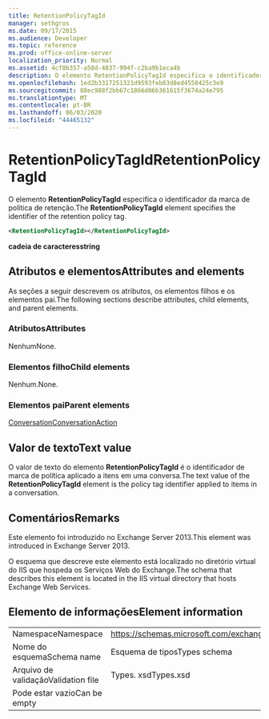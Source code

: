 ```yaml
---
title: RetentionPolicyTagId
manager: sethgros
ms.date: 09/17/2015
ms.audience: Developer
ms.topic: reference
ms.prod: office-online-server
localization_priority: Normal
ms.assetid: 4cf8b357-a58d-4837-994f-c2ba9b1eca4b
description: O elemento RetentionPolicyTagId especifica o identificador da marca de política de retenção.
ms.openlocfilehash: 1ed2b3317251321d9593feb83d8ed4550425c3e9
ms.sourcegitcommit: 88ec988f2bb67c1866d06b361615f3674a24e795
ms.translationtype: MT
ms.contentlocale: pt-BR
ms.lasthandoff: 06/03/2020
ms.locfileid: "44465132"
---
```

# <a name="retentionpolicytagid"></a><span data-ttu-id="da6f7-103">RetentionPolicyTagId</span><span class="sxs-lookup"><span data-stu-id="da6f7-103">RetentionPolicyTagId</span></span>

<span data-ttu-id="da6f7-104">O elemento **RetentionPolicyTagId** especifica o identificador da marca de política de retenção.</span><span class="sxs-lookup"><span data-stu-id="da6f7-104">The **RetentionPolicyTagId** element specifies the identifier of the retention policy tag.</span></span> 
  
```XML
<RetentionPolicyTagId></RetentionPolicyTagId>
```

 <span data-ttu-id="da6f7-105">**cadeia de caracteres**</span><span class="sxs-lookup"><span data-stu-id="da6f7-105">**string**</span></span>
## <a name="attributes-and-elements"></a><span data-ttu-id="da6f7-106">Atributos e elementos</span><span class="sxs-lookup"><span data-stu-id="da6f7-106">Attributes and elements</span></span>

<span data-ttu-id="da6f7-107">As seções a seguir descrevem os atributos, os elementos filhos e os elementos pai.</span><span class="sxs-lookup"><span data-stu-id="da6f7-107">The following sections describe attributes, child elements, and parent elements.</span></span>
  
### <a name="attributes"></a><span data-ttu-id="da6f7-108">Atributos</span><span class="sxs-lookup"><span data-stu-id="da6f7-108">Attributes</span></span>

<span data-ttu-id="da6f7-109">Nenhum</span><span class="sxs-lookup"><span data-stu-id="da6f7-109">None.</span></span>
  
### <a name="child-elements"></a><span data-ttu-id="da6f7-110">Elementos filho</span><span class="sxs-lookup"><span data-stu-id="da6f7-110">Child elements</span></span>

<span data-ttu-id="da6f7-111">Nenhum.</span><span class="sxs-lookup"><span data-stu-id="da6f7-111">None.</span></span>
  
### <a name="parent-elements"></a><span data-ttu-id="da6f7-112">Elementos pai</span><span class="sxs-lookup"><span data-stu-id="da6f7-112">Parent elements</span></span>

[<span data-ttu-id="da6f7-113">Conversation</span><span class="sxs-lookup"><span data-stu-id="da6f7-113">ConversationAction</span></span>](conversationaction.md)
  
## <a name="text-value"></a><span data-ttu-id="da6f7-114">Valor de texto</span><span class="sxs-lookup"><span data-stu-id="da6f7-114">Text value</span></span>

<span data-ttu-id="da6f7-115">O valor de texto do elemento **RetentionPolicyTagId** é o identificador de marca de política aplicado a itens em uma conversa.</span><span class="sxs-lookup"><span data-stu-id="da6f7-115">The text value of the **RetentionPolicyTagId** element is the policy tag identifier applied to items in a conversation.</span></span> 
  
## <a name="remarks"></a><span data-ttu-id="da6f7-116">Comentários</span><span class="sxs-lookup"><span data-stu-id="da6f7-116">Remarks</span></span>

<span data-ttu-id="da6f7-117">Este elemento foi introduzido no Exchange Server 2013.</span><span class="sxs-lookup"><span data-stu-id="da6f7-117">This element was introduced in Exchange Server 2013.</span></span>
  
<span data-ttu-id="da6f7-118">O esquema que descreve este elemento está localizado no diretório virtual do IIS que hospeda os Serviços Web do Exchange.</span><span class="sxs-lookup"><span data-stu-id="da6f7-118">The schema that describes this element is located in the IIS virtual directory that hosts Exchange Web Services.</span></span>
  
## <a name="element-information"></a><span data-ttu-id="da6f7-119">Elemento de informações</span><span class="sxs-lookup"><span data-stu-id="da6f7-119">Element information</span></span>

|||
|:-----|:-----|
|<span data-ttu-id="da6f7-120">Namespace</span><span class="sxs-lookup"><span data-stu-id="da6f7-120">Namespace</span></span>  <br/> |https://schemas.microsoft.com/exchange/services/2006/types  <br/> |
|<span data-ttu-id="da6f7-121">Nome do esquema</span><span class="sxs-lookup"><span data-stu-id="da6f7-121">Schema name</span></span>  <br/> |<span data-ttu-id="da6f7-122">Esquema de tipos</span><span class="sxs-lookup"><span data-stu-id="da6f7-122">Types schema</span></span>  <br/> |
|<span data-ttu-id="da6f7-123">Arquivo de validação</span><span class="sxs-lookup"><span data-stu-id="da6f7-123">Validation file</span></span>  <br/> |<span data-ttu-id="da6f7-124">Types. xsd</span><span class="sxs-lookup"><span data-stu-id="da6f7-124">Types.xsd</span></span>  <br/> |
|<span data-ttu-id="da6f7-125">Pode estar vazio</span><span class="sxs-lookup"><span data-stu-id="da6f7-125">Can be empty</span></span>  <br/> ||
   


